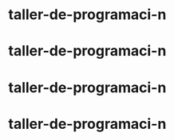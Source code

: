 # taller-de-programaci-n
# taller-de-programaci-n
# taller-de-programaci-n
# taller-de-programaci-n

